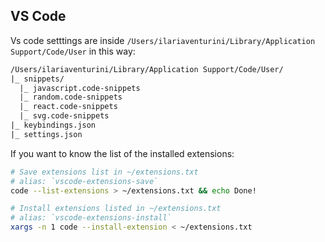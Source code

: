 ## VS Code

Vs code setttings are inside `/Users/ilariaventurini/Library/Application Support/Code/User` in this way:

```txt
/Users/ilariaventurini/Library/Application Support/Code/User/
|_ snippets/
  |_ javascript.code-snippets
  |_ random.code-snippets
  |_ react.code-snippets
  |_ svg.code-snippets
|_ keybindings.json
|_ settings.json
```

If you want to know the list of the installed extensions:

```bash
# Save extensions list in ~/extensions.txt
# alias: `vscode-extensions-save`
code --list-extensions > ~/extensions.txt && echo Done!

# Install extensions listed in ~/extensions.txt
# alias: `vscode-extensions-install`
xargs -n 1 code --install-extension < ~/extensions.txt
```
